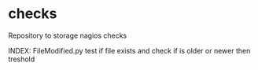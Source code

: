 checks
======

Repository to storage nagios checks

INDEX:
FileModified.py   test if file exists and check if is older or newer then treshold

